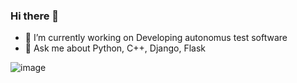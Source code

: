 ### Hi there 👋


- 🔭 I’m currently working on Developing autonomus test software
- 💬 Ask me about Python, C++, Django, Flask



![image](https://user-images.githubusercontent.com/34549098/214091159-0063989e-2e41-4784-9dd3-b536a9d81489.png)
